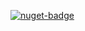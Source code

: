 [![nuget-badge](https://img.shields.io/badge/nuget-active-blue.svg)](https://www.nuget.org/packages/NequeoNetDownload)
